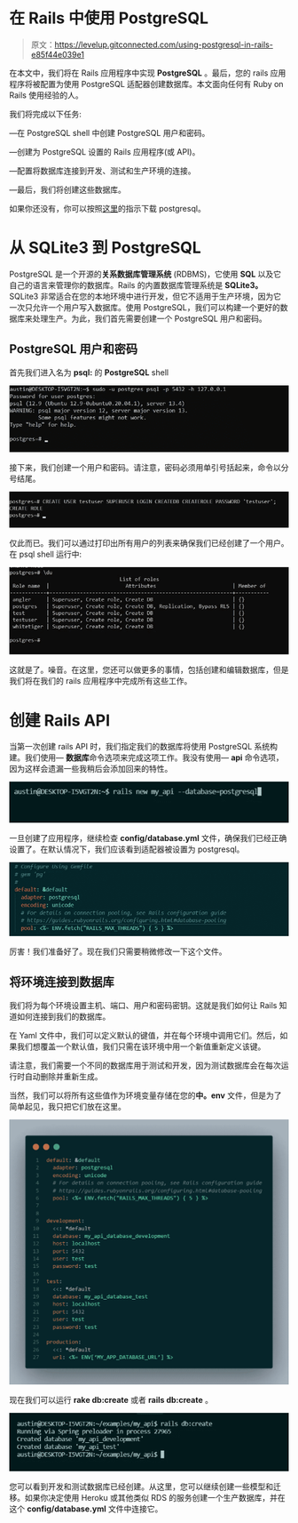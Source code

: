 # 在 Rails 中使用 PostgreSQL

> 原文：<https://levelup.gitconnected.com/using-postgresql-in-rails-e85f44e039e1>

在本文中，我们将在 Rails 应用程序中实现 **PostgreSQL** 。最后，您的 rails 应用程序将被配置为使用 PostgreSQL 适配器创建数据库。本文面向任何有 Ruby on Rails 使用经验的人。

我们将完成以下任务:

—在 PostgreSQL shell 中创建 PostgreSQL 用户和密码。

—创建为 PostgreSQL 设置的 Rails 应用程序(或 API)。

—配置将数据库连接到开发、测试和生产环境的连接。

—最后，我们将创建这些数据库。

如果你还没有，你可以按照[这里](https://www.postgresql.org/download/)的指示下载 postgresql。

# **从 SQLite3 到 PostgreSQL**

PostgreSQL 是一个开源的**关系数据库管理系统** (RDBMS)，它使用 **SQL** 以及它自己的语言来管理你的数据库。Rails 的内置数据库管理系统是 **SQLite3。** SQLite3 非常适合在您的本地环境中进行开发，但它不适用于生产环境，因为它一次只允许一个用户写入数据库。使用 PostgreSQL，我们可以构建一个更好的数据库来处理生产。为此，我们首先需要创建一个 PostgreSQL 用户和密码。

## **PostgreSQL 用户和密码**

首先我们进入名为 **psql:** 的 **PostgreSQL** shell

![](img/66df55f5b2eaca53503757fb67ec65b7.png)

接下来，我们创建一个用户和密码。请注意，密码必须用单引号括起来，命令以分号结尾。

![](img/0eef6828f440855d24f3563c62a1b3a4.png)

仅此而已。我们可以通过打印出所有用户的列表来确保我们已经创建了一个用户。在 psql shell 运行中:

![](img/44320ef7dfa26b5a7022043ed75b6dd6.png)

这就是了。噪音。在这里，您还可以做更多的事情，包括创建和编辑数据库，但是我们将在我们的 rails 应用程序中完成所有这些工作。

# **创建 Rails API**

当第一次创建 rails API 时，我们指定我们的数据库将使用 PostgreSQL 系统构建。我们使用— **数据库**命令选项来完成这项工作。我没有使用— **api** 命令选项，因为这样会遗漏一些我稍后会添加回来的特性。

![](img/9028526ef12fdc9c481dd2045393b33a.png)

一旦创建了应用程序，继续检查 **config/database.yml** 文件，确保我们已经正确设置了。在默认情况下，我们应该看到适配器被设置为 postgresql。

![](img/b90e326f46e6f105d6cd1755c6bad201.png)

厉害！我们准备好了。现在我们只需要稍微修改一下这个文件。

## **将环境连接到数据库**

我们将为每个环境设置主机、端口、用户和密码密钥。这就是我们如何让 Rails 知道如何连接到我们的数据库。

在 Yaml 文件中，我们可以定义默认的键值，并在每个环境中调用它们。然后，如果我们想覆盖一个默认值，我们只需在该环境中用一个新值重新定义该键。

请注意，我们需要一个不同的数据库用于测试和开发，因为测试数据库会在每次运行时自动删除并重新生成。

当然，我们可以将所有这些值作为环境变量存储在您的**中。env** 文件，但是为了简单起见，我只把它们放在这里。

![](img/bfcceeebcd2b0e2a074ebd55c3a68c12.png)

现在我们可以运行 **rake db:create** 或者 **rails db:create** 。

![](img/43c47d4c0829913f7cbbf864a8201d68.png)

您可以看到开发和测试数据库已经创建。从这里，您可以继续创建一些模型和迁移。如果你决定使用 Heroku 或其他类似 RDS 的服务创建一个生产数据库，并在这个 **config/database.yml** 文件中连接它。